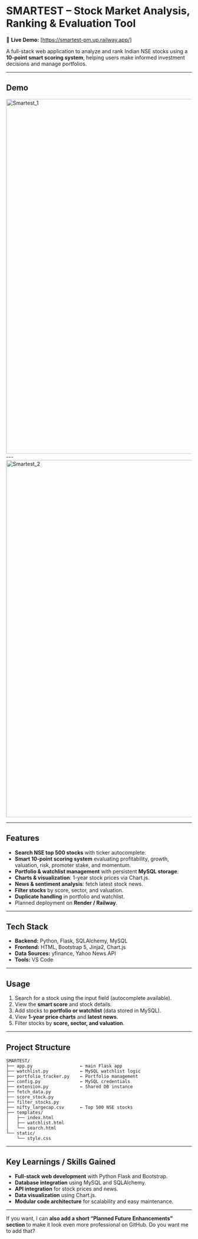 

# **SMARTEST – Stock Market Analysis, Ranking & Evaluation Tool**

🔗 **Live Demo:** [https://smartest-pm.up.railway.app/]

A full-stack web application to analyze and rank Indian NSE stocks using a **10-point smart scoring system**, helping users make informed investment decisions and manage portfolios.

---

## **Demo**

<img width="1903" height="961" alt="Smartest_1" src="https://github.com/user-attachments/assets/990493bd-fdd1-4712-a899-df3da8fd7a7f" />
---
<img width="1909" height="968" alt="Smartest_2" src="https://github.com/user-attachments/assets/9e6b1c06-52a9-4b98-ac34-b57abb56dc8b" />


---

## **Features**

* **Search NSE top 500 stocks** with ticker autocomplete.
* **Smart 10-point scoring system** evaluating profitability, growth, valuation, risk, promoter stake, and momentum.
* **Portfolio & watchlist management** with persistent **MySQL storage**.
* **Charts & visualization**: 1-year stock prices via Chart.js.
* **News & sentiment analysis**: fetch latest stock news.
* **Filter stocks** by score, sector, and valuation.
* **Duplicate handling** in portfolio and watchlist.
* Planned deployment on **Render / Railway**.

---

## **Tech Stack**

* **Backend:** Python, Flask, SQLAlchemy, MySQL
* **Frontend:** HTML, Bootstrap 5, Jinja2, Chart.js
* **Data Sources:** yfinance, Yahoo News API
* **Tools:** VS Code

---

## **Usage**

1. Search for a stock using the input field (autocomplete available).
2. View the **smart score** and stock details.
3. Add stocks to **portfolio or watchlist** (data stored in MySQL).
4. View **1-year price charts** and **latest news**.
5. Filter stocks by **score, sector, and valuation**.

---

## **Project Structure**

```
SMARTEST/
├── app.py                  ← main Flask app
├── watchlist.py            ← MySQL watchlist logic
├── portfolio_tracker.py    ← Portfolio management
├── config.py               ← MySQL credentials
├── extension.py            ← Shared DB instance
├── fetch_data.py
├── score_stock.py
├── filter_stocks.py
├── nifty_largecap.csv      ← Top 500 NSE stocks
├── templates/
│   ├── index.html
│   ├── watchlist.html
│   └── search.html
└── static/
    └── style.css
```

---

## **Key Learnings / Skills Gained**

* **Full-stack web development** with Python Flask and Bootstrap.
* **Database integration** using MySQL and SQLAlchemy.
* **API integration** for stock prices and news.
* **Data visualization** using Chart.js.
* **Modular code architecture** for scalability and easy maintenance.

---

If you want, I can **also add a short “Planned Future Enhancements” section** to make it look even more professional on GitHub. Do you want me to add that?
